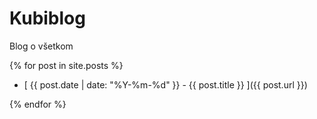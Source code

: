 # Kubiblog

Blog o všetkom

{% for post in site.posts %}

- [ {{ post.date | date: "%Y-%m-%d" }} - {{ post.title }} ]({{ post.url }})

{% endfor %}

